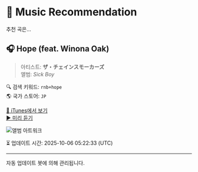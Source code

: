 
# 🎵 Music Recommendation

추천 곡은...

## 🎧 Hope (feat. Winona Oak)  
> 아티스트: **ザ・チェインスモーカーズ**  
> 앨범: _Sick Boy_  

🔍 검색 키워드: `rnb+hope`  
🌎 국가 스토어: `JP`

[🔗 iTunes에서 보기](https://music.apple.com/jp/album/hope-feat-winona-oak/1445725433?i=1445725437&uo=4)  
[▶️ 미리 듣기](https://audio-ssl.itunes.apple.com/itunes-assets/AudioPreview211/v4/75/16/81/75168147-f054-e8b0-0943-fe59ebb6b01e/mzaf_17752006632324627956.plus.aac.p.m4a)

![앨범 아트워크](https://is1-ssl.mzstatic.com/image/thumb/Music115/v4/63/24/e1/6324e131-0034-4753-9cc6-ade1da39a4a8/886447471074.jpg/100x100bb.jpg)

⏳ 업데이트 시간: 2025-10-06 05:22:33 (UTC)

---
자동 업데이트 봇에 의해 관리됩니다.
